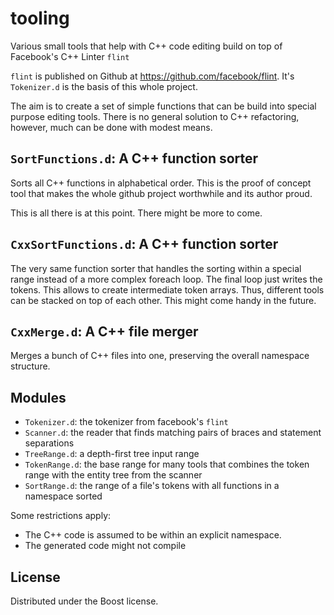 tooling
=======

Various small tools that help with C++ code editing build on top of Facebook's C++ Linter `flint`

`flint` is published on Github at https://github.com/facebook/flint. It's
`Tokenizer.d` is the basis of this whole project.

The aim is to create a set of simple functions that can be build into special
purpose editing tools. There is no general solution to C++ refactoring,
however, much can be done with modest means.

`SortFunctions.d`: A C++ function sorter
----------------------------------------

Sorts all C++ functions in alphabetical order. This is the proof of concept
tool that makes the whole github project worthwhile and its author proud.

This is all there is at this point. There might be more to come.

`CxxSortFunctions.d`: A C++ function sorter
-------------------------------------------

The very same function sorter that handles the sorting within a special range
instead of a more complex foreach loop. The final loop just writes the
tokens. This allows to create intermediate token arrays. Thus, different tools
can be stacked on top of each other. This might come handy in the future.

`CxxMerge.d`: A C++ file merger
-------------------------------

Merges a bunch of C++ files into one, preserving the overall namespace
structure.

Modules
-------

- `Tokenizer.d`: the tokenizer from facebook's `flint`
- `Scanner.d`: the reader that finds matching pairs of braces and statement separations
- `TreeRange.d`: a depth-first tree input range
- `TokenRange.d`: the base range for many tools that combines the token range with the entity tree from the scanner
- `SortRange.d`: the range of a file's tokens with all functions in a namespace sorted

Some restrictions apply:

* The C++ code is assumed to be within an explicit namespace.
* The generated code might not compile

License
-------

Distributed under the Boost license.
